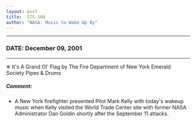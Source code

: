 ```yaml
---
layout: post
title:  STS-108
author: "NASA: Music to Wake Up By"
---
```


----
### DATE: December 09, 2001
----
✵ It's A Grand Ol' Flag by The Fire Department of New York Emerald Society Pipes & Drums

##### Comment:
* A New York firefighter presented Pilot Mark Kelly with today's  wakeup music when Kelly visited the World Trade Center site with former NASA Administrator Dan Goldin shortly after the September 11 attacks.
